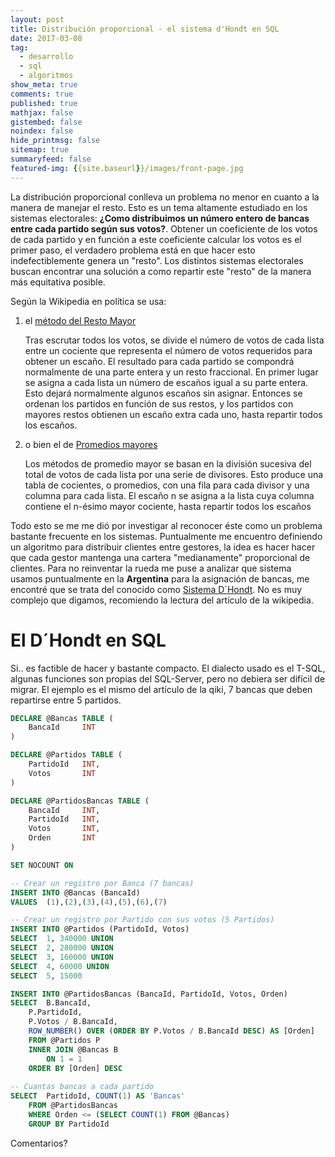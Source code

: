 ```yaml
---
layout: post
title: Distribución proporcional - el sistema d'Hondt en SQL 
date: 2017-03-08
tag:
  - desarrollo
  - sql
  - algoritmos
show_meta: true
comments: true
published: true
mathjax: false
gistembed: false
noindex: false
hide_printmsg: false
sitemap: true
summaryfeed: false
featured-img: {{site.baseurl}}/images/front-page.jpg
---
```


La distribución proporcional conlleva un problema no menor en cuanto a la
manera de manejar el resto. Esto es un tema altamente estudiado en los sistemas
electorales: **¿Como distribuimos un número entero de bancas entre cada partido
según sus votos?**. Obtener un coeficiente de los votos de cada partido y en
función a este coeficiente calcular los votos es el primer paso, el verdadero
problema está en que hacer esto indefectiblemente genera un "resto". Los
distintos sistemas electorales buscan encontrar una solución a como repartir
este "resto" de la manera más equitativa posible.

Según la Wikipedia en política se usa:

1. el [método del Resto
   Mayor](https://es.wikipedia.org/wiki/M%C3%A9todo_del_resto_mayor) 

	Tras escrutar todos los votos, se divide el número de votos de cada lista entre
	un cociente que representa el número de votos requeridos para obtener un
	escaño. El resultado para cada partido se compondrá normalmente de una parte
	entera y un resto fraccional. En primer lugar se asigna a cada lista un número
	de escaños igual a su parte entera. Esto dejará normalmente algunos escaños sin
	asignar. Entonces se ordenan los partidos en función de sus restos, y los
	partidos con mayores restos obtienen un escaño extra cada uno, hasta repartir
	todos los escaños.

2. o bien el de [Promedios
   mayores](https://es.wikipedia.org/wiki/M%C3%A9todo_de_promedios_mayores)

	Los métodos de promedio mayor se basan en la división sucesiva del total de
	votos de cada lista por una serie de divisores. Esto produce una tabla de
	cocientes, o promedios, con una fila para cada divisor y una columna para
	cada lista. El escaño n se asigna a la lista cuya columna contiene el
	n-ésimo mayor cociente, hasta repartir todos los escaños


Todo esto se me me dió por investigar al reconocer éste como un problema
bastante frecuente en los sistemas. Puntualmente me encuentro definiendo un
algoritmo para distribuir clientes entre gestores, la idea es hacer hacer que
cada gestor mantenga una cartera "medianamente" proporcional de clientes. Para
no reinventar la rueda me puse a analizar que sistema usamos puntualmente en la
**Argentina** para la asignación de bancas, me encontré que se trata del
conocido como [Sistema
D´Hondt](https://es.wikipedia.org/wiki/Sistema_d%27Hondt). No es muy complejo
que digamos, recomiendo la lectura del artículo de la wikipedia. 


# El D´Hondt en SQL

Si.. es factible de hacer y bastante compacto. El dialecto usado es el T-SQL,
algunas funciones son propias del SQL-Server, pero no debiera ser difícil de
migrar. El ejemplo es el mismo del artículo de la qiki, 7 bancas que deben
repartirse entre 5 partidos.


```sql
DECLARE @Bancas TABLE (
	BancaId 	INT
)

DECLARE @Partidos TABLE (
	PartidoId 	INT,
	Votos		INT
)

DECLARE @PartidosBancas TABLE (
	BancaId		INT,
	PartidoId 	INT,
	Votos		INT,
	Orden		INT
)

SET NOCOUNT ON

-- Crear un registro por Banca (7 bancas)
INSERT INTO @Bancas (BancaId)
VALUES	(1),(2),(3),(4),(5),(6),(7)

-- Crear un registro por Partido con sus votos (5 Partidos)
INSERT INTO @Partidos (PartidoId, Votos)
SELECT	1, 340000 UNION
SELECT	2, 280000 UNION
SELECT	3, 160000 UNION
SELECT	4, 60000 UNION
SELECT	5, 15000

INSERT INTO @PartidosBancas (BancaId, PartidoId, Votos, Orden)
SELECT 	B.BancaId, 
	P.PartidoId, 
	P.Votos / B.BancaId, 
	ROW_NUMBER() OVER (ORDER BY P.Votos / B.BancaId DESC) AS [Orden]
	FROM @Partidos P
	INNER JOIN @Bancas B
		ON 1 = 1
	ORDER BY [Orden] DESC
		
-- Cuantas bancas a cada partido
SELECT 	PartidoId, COUNT(1) AS 'Bancas' 
	FROM @PartidosBancas
	WHERE Orden <= (SELECT COUNT(1) FROM @Bancas)
	GROUP BY PartidoId
```
Comentarios?

